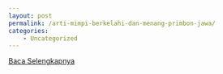 ```yaml
---
layout: post
permalink: /arti-mimpi-berkelahi-dan-menang-primbon-jawa/
categories:
    - Uncategorized
---
```


[Baca Selengkapnya](/05)